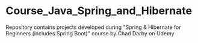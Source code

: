 # Course_Java_Spring_and_Hibernate
Repository contains projects developed during "Spring &amp; Hibernate for Beginners (includes Spring Boot)" course by  Chad Darby on Udemy
